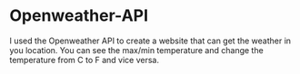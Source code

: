 # Openweather-API
I used the Openweather API to create a website that can get the weather in you location.
You can see the max/min temperature and change the temperature from C to F and vice versa.

